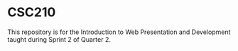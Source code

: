 # CSC210
This repository is for the Introduction to Web Presentation and Development taught during Sprint 2 of Quarter 2.
